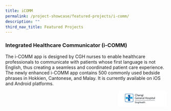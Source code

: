 ```yaml
---
title: iCOMM
permalink: /project-showcase/featured-projects/i-comm/
description: ""
third_nav_title: Featured Projects
---
```

### Integrated Healthcare Communicator (i-COMM)

The i-COMM app is designed by CGH nurses to enable healthcare professionals to communicate with patients whose first language is not English, thus creating a seamless and coordinated patient care experience. The newly enhanced i-COMM app contains 500 commonly used bedside phrases in Hokkien, Cantonese, and Malay. It is currently available on iOS and Android platforms.

<img style="width:30%" src="/images/cgh%20logo.png" align="right">